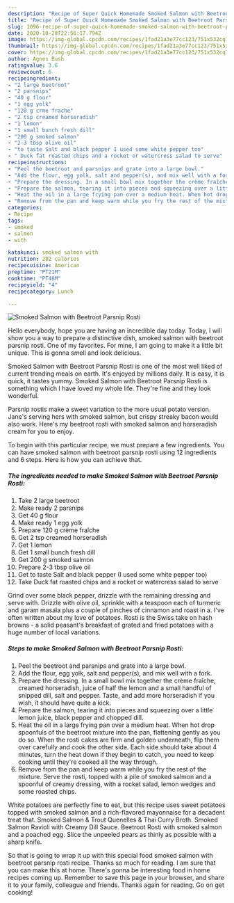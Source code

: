 ```yaml
---
description: "Recipe of Super Quick Homemade Smoked Salmon with Beetroot Parsnip Rosti"
title: "Recipe of Super Quick Homemade Smoked Salmon with Beetroot Parsnip Rosti"
slug: 1096-recipe-of-super-quick-homemade-smoked-salmon-with-beetroot-parsnip-rosti
date: 2020-10-28T22:56:17.794Z
image: https://img-global.cpcdn.com/recipes/1fad21a3e77cc123/751x532cq70/smoked-salmon-with-beetroot-parsnip-rosti-recipe-main-photo.jpg
thumbnail: https://img-global.cpcdn.com/recipes/1fad21a3e77cc123/751x532cq70/smoked-salmon-with-beetroot-parsnip-rosti-recipe-main-photo.jpg
cover: https://img-global.cpcdn.com/recipes/1fad21a3e77cc123/751x532cq70/smoked-salmon-with-beetroot-parsnip-rosti-recipe-main-photo.jpg
author: Agnes Bush
ratingvalue: 3.6
reviewcount: 6
recipeingredient:
- "2 large beetroot"
- "2 parsnips"
- "40 g flour"
- "1 egg yolk"
- "120 g crme frache"
- "2 tsp creamed horseradish"
- "1 lemon"
- "1 small bunch fresh dill"
- "200 g smoked salmon"
- "2-3 tbsp olive oil"
- "to taste Salt and black pepper I used some white pepper too"
- " Duck fat roasted chips and a rocket or watercress salad to serve"
recipeinstructions:
- "Peel the beetroot and parsnips and grate into a large bowl."
- "Add the flour, egg yolk, salt and pepper(s), and mix well with a fork."
- "Prepare the dressing. In a small bowl mix together the crème fraîche, creamed horseradish, juice of half the lemon and a small handful of snipped dill, salt and pepper. Taste, and add more horseradish if you wish, it should have quite a kick."
- "Prepare the salmon, tearing it into pieces and squeezing over a little lemon juice, black pepper and chopped dill."
- "Heat the oil in a large frying pan over a medium heat. When hot drop spoonfuls of the beetroot mixture into the pan, flattening gently as you do so. When the rosti cakes are firm and golden underneath, flip them over carefully and cook the other side. Each side should take about 4 minutes, turn the heat down if they begin to catch, you need to keep cooking until they&#39;re cooked all the way through."
- "Remove from the pan and keep warm while you fry the rest of the mixture. Serve the rosti, topped with a pile of smoked salmon and a spoonful of creamy dressing, with a rocket salad, lemon wedges and some roasted chips."
categories:
- Recipe
tags:
- smoked
- salmon
- with

katakunci: smoked salmon with 
nutrition: 282 calories
recipecuisine: American
preptime: "PT21M"
cooktime: "PT48M"
recipeyield: "4"
recipecategory: Lunch

---
```



![Smoked Salmon with Beetroot Parsnip Rosti](https://img-global.cpcdn.com/recipes/1fad21a3e77cc123/751x532cq70/smoked-salmon-with-beetroot-parsnip-rosti-recipe-main-photo.jpg)

Hello everybody, hope you are having an incredible day today. Today, I will show you a way to prepare a distinctive dish, smoked salmon with beetroot parsnip rosti. One of my favorites. For mine, I am going to make it a little bit unique. This is gonna smell and look delicious.

Smoked Salmon with Beetroot Parsnip Rosti is one of the most well liked of current trending meals on earth. It's enjoyed by millions daily. It is easy, it is quick, it tastes yummy. Smoked Salmon with Beetroot Parsnip Rosti is something which I have loved my whole life. They're fine and they look wonderful.

Parsnip rostis make a sweet variation to the more usual potato version. Jane&#39;s serving hers with smoked salmon, but crispy streaky bacon would also work. Here&#39;s my beetroot rosti with smoked salmon and horseradish cream for you to enjoy.


To begin with this particular recipe, we must prepare a few ingredients. You can have smoked salmon with beetroot parsnip rosti using 12 ingredients and 6 steps. Here is how you can achieve that.

<!--inarticleads1-->

##### The ingredients needed to make Smoked Salmon with Beetroot Parsnip Rosti:

1. Take 2 large beetroot
1. Make ready 2 parsnips
1. Get 40 g flour
1. Make ready 1 egg yolk
1. Prepare 120 g crème fraîche
1. Get 2 tsp creamed horseradish
1. Get 1 lemon
1. Get 1 small bunch fresh dill
1. Get 200 g smoked salmon
1. Prepare 2-3 tbsp olive oil
1. Get to taste Salt and black pepper (I used some white pepper too)
1. Take  Duck fat roasted chips and a rocket or watercress salad to serve


Grind over some black pepper, drizzle with the remaining dressing and serve with. Drizzle with olive oil, sprinkle with a teaspoon each of turmeric and garam masala plus a couple of pinches of cinnamon and roast in a. I&#39;ve often written about my love of potatoes. Rosti is the Swiss take on hash browns - a solid peasant&#39;s breakfast of grated and fried potatoes with a huge number of local variations. 

<!--inarticleads2-->

##### Steps to make Smoked Salmon with Beetroot Parsnip Rosti:

1. Peel the beetroot and parsnips and grate into a large bowl.
1. Add the flour, egg yolk, salt and pepper(s), and mix well with a fork.
1. Prepare the dressing. In a small bowl mix together the crème fraîche, creamed horseradish, juice of half the lemon and a small handful of snipped dill, salt and pepper. Taste, and add more horseradish if you wish, it should have quite a kick.
1. Prepare the salmon, tearing it into pieces and squeezing over a little lemon juice, black pepper and chopped dill.
1. Heat the oil in a large frying pan over a medium heat. When hot drop spoonfuls of the beetroot mixture into the pan, flattening gently as you do so. When the rosti cakes are firm and golden underneath, flip them over carefully and cook the other side. Each side should take about 4 minutes, turn the heat down if they begin to catch, you need to keep cooking until they&#39;re cooked all the way through.
1. Remove from the pan and keep warm while you fry the rest of the mixture. Serve the rosti, topped with a pile of smoked salmon and a spoonful of creamy dressing, with a rocket salad, lemon wedges and some roasted chips.


White potatoes are perfectly fine to eat, but this recipe uses sweet potatoes topped with smoked salmon and a rich-flavored mayonnaise for a decadent treat that. Smoked Salmon &amp; Trout Quenelles &amp; Thai Curry Broth. Smoked Salmon Ravioli with Creamy Dill Sauce. Beetroot Rosti with smoked salmon and a poached egg. Slice the unpeeled pears as thinly as possible with a sharp knife. 

So that is going to wrap it up with this special food smoked salmon with beetroot parsnip rosti recipe. Thanks so much for reading. I am sure that you can make this at home. There's gonna be interesting food in home recipes coming up. Remember to save this page in your browser, and share it to your family, colleague and friends. Thanks again for reading. Go on get cooking!
